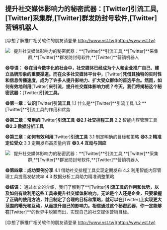 ## **提升社交媒体影响力的秘密武器：**[Twitter]**引流工具,**[Twitter]**采集群,**[Twitter]**群发防封号软件,**[Twitter]**营销机器人**

[😍想了解推广相关软件的朋友请登录 http://www.vst.tw](http://www.vst.tw)

 <center><img src="https://vst.tw/MP4/tuiguang/png/7.png" alt="提升社交媒体影响力的秘密武器：**[Twitter]**引流工具,**[Twitter]**采集群,**[Twitter]**群发防封号软件,**[Twitter]**营销机器人"></center>

**😄导语：**
**😄在当今数字化的社会中，社交媒体已经成为个人和企业推广自己、建立品牌形象的重要渠道。而在众多社交媒体平台中，**[Twitter]**凭借其独特的实时性和信息传播速度，成为了许多人提升影响力、扩大受众群体的首选平台。然而，如何有效地利用**[Twitter]**来引流，提升社交媒体影响力呢？今天，我们将揭秘这个秘密武器：**[Twitter]**引流工具。**

**😄第一章：认识**[Twitter]**引流工具**
1.1 什么是**[Twitter]**引流工具
1.2 **[Twitter]**引流工具的作用和优势

**😄第二章：常用的**[Twitter]**引流工具**
**😄2.1 社交排程工具**
2.2 智能内容管理工具
**😄2.3 数据分析工具**

**😄第三章：如何有效利用**[Twitter]**引流工具**
3.1 制定明确的目标和策略
**😄3.2 精准定位受众**
3.3 定期发布高质量内容
**😄3.4 互动与回应**

 <center><img src="https://vst.tw/MP4/tuiguang/png/0.png" alt="提升社交媒体影响力的秘密武器：**[Twitter]**引流工具,**[Twitter]**采集群,**[Twitter]**群发防封号软件,**[Twitter]**营销机器人"></center>

**😄第四章：成功案例分享**
4.1 借助社交排程工具实现定期发布
4.2 利用智能内容管理工具提高发帖效率
4.3 数据分析工具助力精准调整策略

**😄结语：**
通过本文的介绍，我们了解到了**[Twitter]**引流工具的作用和优势，以及如何有效利用这些工具来提升社交媒体影响力。无论是个人还是企业，只要掌握了正确的使用方法，并且制定了合理的目标和策略，就可以在**[Twitter]**上实现更大范围的曝光和互动，从而提升自己的影响力。相信通过这个秘密武器，你一定能够在**[Twitter]**的世界中脱颖而出，实现自己的社交媒体营销目标。

[😍想了解推广相关软件的朋友请登录 http://www.vst.tw](http://www.vst.tw)



